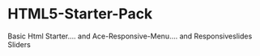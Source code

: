 # HTML5-Starter-Pack
Basic Html Starter.... and Ace-Responsive-Menu.... and Responsiveslides Sliders
